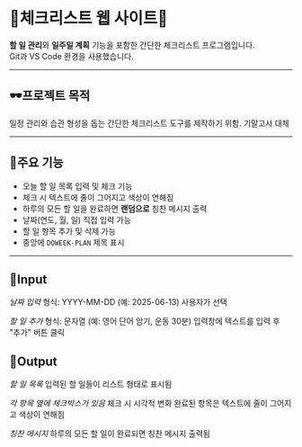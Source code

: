 # 🐳체크리스트 웹 사이트🐳

**할 일 관리**와 **일주일 계획** 기능을 포함한 간단한 체크리스트 프로그램입니다.  
Git과 VS Code 환경을 사용했습니다.

---

## 🕶️프로젝트 목적

일정 관리와 습관 형성을 돕는 간단한 체크리스트 도구를 제작하기 위함.
기말고사 대체

---

## 📌주요 기능

- 오늘 할 일 목록 입력 및 체크 기능  
- 체크 시 텍스트에 줄이 그어지고 색상이 연해짐  
- 하루의 모든 할 일을 완료하면 **랜덤으로** 칭찬 메시지 출력
- 날짜(연도, 월, 일) 직접 입력 가능  
- 할 일 항목 추가 및 삭제 가능  
- 중앙에 `DOWEEK-PLAN` 제목 표시

---

## 🔽Input
*날짜 입력*
형식: YYYY-MM-DD (예: 2025-06-13)
사용자가 선택

*할 일 추가*
형식: 문자열 (예: 영어 단어 암기, 운동 30분)
입력창에 텍스트를 입력 후 "추가" 버튼 클릭

## 🔼Output
*할 일 목록*
입력된 할 일들이 리스트 형태로 표시됨

*각 항목 옆에 체크박스가 있음*
체크 시 시각적 변화
완료된 항목은 텍스트에 줄이 그어지고 색상이 연해짐

*칭찬 메시지*
하루의 모든 할 일이 완료되면 칭찬 메시지 출력됨
